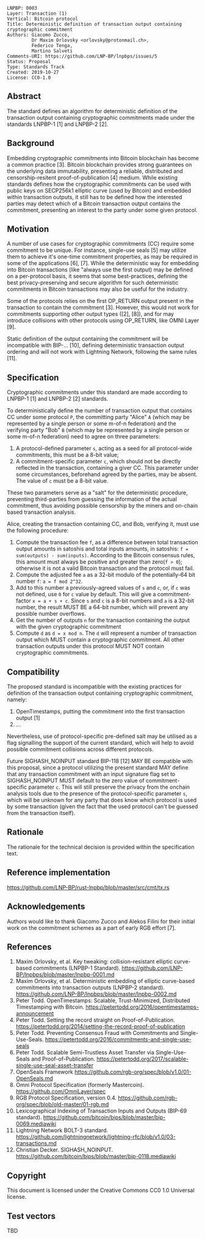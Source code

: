 ```
LNPBP: 0003
Layer: Transaction (1)
Vertical: Bitcoin protocol
Title: Deterministic definition of transaction output containing cryptographic commitment
Authors: Giacomo Zucco,
         Dr Maxim Orlovsky <orlovsky@protonmail.ch>,
         Federico Tenga,
         Martino Salveti
Comments-URI: https://github.com/LNP-BP/lnpbps/issues/5
Status: Proposal
Type: Standards Track
Created: 2019-10-27
License: CC0-1.0
```

## Abstract

The standard defines an algorithm for deterministic definition of the transaction output containing cryptographic
commitments made under the standards LNPBP-1 [1] and LNPBP-2 [2].


## Background

Embedding cryptographic commitments into Bitcoin blockchain has become a common practice [3]. Bitcoin blockchain provides
strong guarantees on the underlying data immutability, presenting a reliable, distributed and censorship-resitent
proof-of-publication [4] medium. While existing standards defines how the cryptographic commitments can be used with
public keys on SECP256k1 elliptic curve (used by Bitcoin) and embedded within transaction outputs, it still has to be
defined how the interested parties may detect which of a Bitcoin transaction output contains the commitment, presenting
an interest to the party under some given protocol.


## Motivation

A number of use cases for cryptographic commitments (CC) require some commitment to be unique. For instance, single-use
seals [5] may utilize them to achieve it's one-time commitment properties, as may be required in some of the
applications [6], [7]. While the deterministic way for embedding into Bitcoin transactions (like "always use the first
output) may be defined on a per-protocol basis, it seems that some best-practices, defining the best privacy-preserving
and secure algorithm for such deterministic commitments in Bitcoin transactions may also be useful for the industry.

Some of the protocols relies on the first OP_RETURN output present in the transaction to contain the commitment [3].
However, this would not work for commitments supporting other output types ([2], [8]), and for may introduce collisions
with other protocols using OP_RETURN, like OMNI Layer [9].

Static definition of the output containing the commitment will be incompatible with BIP-... [10], defining deterministic
transaction output ordering and will not work with Lightning Network, following the same rules [11].


## Specification

Cryptographic commitments under this standard are made according to LNPBP-1 [1] and LNPBP-2 [2] standards.

To deterministically define the number of transaction output that contains CC under some protocol `P`, the committing
party "Alice" `A` (which may be represented by a single person or some m-of-n federation) and the verifying  party "Bob"
`B` (which may be represented by a single person or some m-of-n federation) need to agree  on three parameters:
1. A protocol-defined parameter `s`, acting as a seed for all protocol-wide commitments, this must be a 8-bit value;
2. A commitment-specific parameter `c`, which should not be directly reflected in the transaction, containing a giver CC.
   This parameter under some circumstances, beforehand agreed by the parties, may be absent. The value of `c` must be a
   8-bit value.

These two parameters serve as a "salt" for the deterministic procedure, preventing third-parties from guessing the
information of the actual commitment, thus avoiding possible censorship by the miners and on-chain based transaction
analysis.

Alice, creating the transaction containing CC, and Bob, verifying it, must use the following procedure:
1. Compute the transaction fee `f`, as a difference between total transaction output amounts in satoshis and total
   inputs amounts, in satoshis: `f = sum(outputs) - sum(inputs)`. According to the Bitcoin consensus rules, this amount
   must always be positive and greater than zero(`f > 0`); otherwise it is not a valid Bitcoin transaction and the
   protocol must fail.
2. Compute the adjusted fee `a` as a 32-bit modulo of the potentially-64 bit number `f`: `a = f mod 2^32`.
3. Add to this number a previously-agreed values of `s` and `c`, or, if `c` was not defined, use `0` for `c` value
   by default. This will give a commitment-factor `x = a + s + c`. Since `s` and `c` is a 8-bit numbers and `a` is a
   32-bit number, the result MUST BE a 64-bit number, which will prevent any possible number overflows.
4. Get the number of outputs `n` for the transaction containing the output with the given cryptographic commitment
5. Compute `d` as `d = x mod n`. The `d` will represent a number of transaction output which MUST contain a cryptographic
   commitment. All other transaction outputs under this protocol MUST NOT contain cryptographic commitments.


## Compatibility

The proposed standard is incompatible with the existing practices for definition of the transaction output containing
cryptographic commitment, namely:
1. OpenTimestamps, putting the commitment into the first transaction output [1]
2. ...

Nevertheless, use of protocol-specific pre-defined salt may be utilised as a flag signalling the support of the current
standard, which will help to avoid possible commitment collisions across different protocols.

Future SIGHASH_NOINPUT standard BIP-118 [12] MAY BE compatible with this proposal, since a protocol utilizing the present
standard MAY define that any transaction commitment with an input signature flag set to SIGHASH_NOINPUT MUST default to
the zero value of commitment-specific parameter `c`. This will still preserve the privacy from the onchain analysis
tools due to the presence of the protocol-specific parameter `s`, which will be unknown for any party that does know
which protocol is used by some transaction (given the fact that the used protocol can't be guessed from the transaction
itself).


## Rationale

The rationale for the technical decision is provided within the specification text.


## Reference implementation

<https://github.com/LNP-BP/rust-lnpbp/blob/master/src/cmt/tx.rs>


## Acknowledgements

Authors would like to thank  Giacomo Zucco and Alekos Filini for their initial work on the commitment schemes as a part
of early RGB effort [7].


## References

1. Maxim Orlovsky, et al. Key tweaking: collision-resistant elliptic curve-based commitments (LNPBP-1 Standard).
   <https://github.com/LNP-BP/lnpbps/blob/master/lnpbp-0001.md>
2. Maxim Orlovsky, et al. Deterministic embedding of elliptic curve-based commitments into transaction outputs (LNPBP-2
   standard). <https://github.com/LNP-BP/lnpbps/blob/master/lnpbp-0002.md>
3. Peter Todd. OpenTimestamps: Scalable, Trust-Minimized, Distributed Timestamping with Bitcoin.
   <https://petertodd.org/2016/opentimestamps-announcement>
4. Peter Todd. Setting the record straight on Proof-of-Publication.
   <https://petertodd.org/2014/setting-the-record-proof-of-publication>
5. Peter Todd. Preventing Consensus Fraud with Commitments and Single-Use-Seals.
   <https://petertodd.org/2016/commitments-and-single-use-seals>
6. Peter Todd. Scalable Semi-Trustless Asset Transfer via Single-Use-Seals and Proof-of-Publication.
   <https://petertodd.org/2017/scalable-single-use-seal-asset-transfer>
7. OpenSeals Framework <https://github.com/rgb-org/spec/blob/v1.0/01-OpenSeals.md>
8. Omni Protocol Specification (formerly Mastercoin). <https://github.com/OmniLayer/spec>
9. RGB Protocol Specification, version 0.4.
   <https://github.com/rgb-org/spec/blob/old-master/01-rgb.md>
10. Lexicographical Indexing of Transaction Inputs and Outputs (BIP-69 standard).
    <https://github.com/bitcoin/bips/blob/master/bip-0069.mediawiki>
10. Lightning Network BOLT-3 standard.
    <https://github.com/lightningnetwork/lightning-rfc/blob/v1.0/03-transactions.md>
12. Christian Decker. SIGHASH_NOINPUT. <https://github.com/bitcoin/bips/blob/master/bip-0118.mediawiki>

## Copyright

This document is licensed under the Creative Commons CC0 1.0 Universal license.


## Test vectors

TBD

